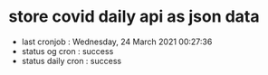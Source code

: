 # store covid daily api as json data

- last cronjob : Wednesday, 24 March 2021 00:27:36
- status og cron : success
- status daily cron : success
      
      